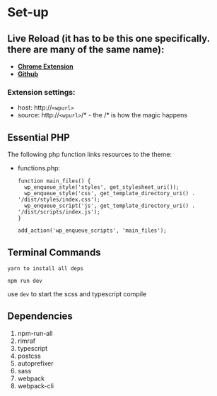 # Set-up

## Live Reload (it has to be this one specifically. there are many of the same name):<br/>

- [**Chrome Extension**](https://chrome.google.com/webstore/detail/live-reload/jcejoncdonagmfohjcdgohnmecaipidc)
- [**Github**](https://github.com/blaise-io/live-reload#readme)

### Extension settings:

- host: http://`<wpurl>`
- source: http://`<wpurl>`/\* - the /\* is how the magic happens

## Essential PHP

The following php function links resources to the theme:

- functions.php:

  ```
  function main_files() {
    wp_enqueue_style('styles', get_stylesheet_uri());
    wp_enqueue_style('css', get_template_directory_uri() . '/dist/styles/index.css');
    wp_enqueue_script('js', get_template_directory_uri() . '/dist/scripts/index.js');
  }

  add_action('wp_enqueue_scripts', 'main_files');
  ```

## Terminal Commands

```
yarn to install all deps

npm run dev
```

use `dev` to start the scss and typescript compile

## Dependencies

<ol>
  <li>npm-run-all</li>
  <li>rimraf</li>
  <li>typescript</li>
  <li>postcss</li>
  <li>autoprefixer</li>
  <li>sass</li>
  <li>webpack</li>
  <li>webpack-cli</li>
</ol>
